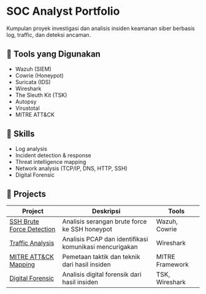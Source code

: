 # SOC Analyst Portfolio

Kumpulan proyek investigasi dan analisis insiden keamanan siber berbasis log, traffic, dan deteksi ancaman.

## 🔧 Tools yang Digunakan
- Wazuh (SIEM)
- Cowrie (Honeypot)
- Suricata (IDS)
- Wireshark
- The Sleuth Kit (TSK)
- Autopsy
- Virustotal
- MITRE ATT&CK

## 🧠 Skills
- Log analysis
- Incident detection & response
- Threat intelligence mapping
- Network analysis (TCP/IP, DNS, HTTP, SSH)
- Digital Forensic

## 📂 Projects
| Project | Deskripsi | Tools |
|----------|------------|--------|
| [SSH Brute Force Detection](01-wazuh-cowrie-bruteforce/report.md) | Analisis serangan brute force ke SSH honeypot | Wazuh, Cowrie |
| [Traffic Analysis](02-wireshark-traffic-analysis/report.md) | Analisis PCAP dan identifikasi komunikasi mencurigakan | Wireshark |
| [MITRE ATT&CK Mapping](03-mitre-attack-mapping/report.md) | Pemetaan taktik dan teknik dari hasil insiden | MITRE Framework |
| [Digital Forensic](04-digital-forensic) | Analisis digital forensik dari hasil insiden | TSK, Wireshark | 
